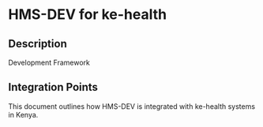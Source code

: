 # HMS-DEV for ke-health

## Description

Development Framework

## Integration Points

This document outlines how HMS-DEV is integrated with ke-health systems in Kenya.
